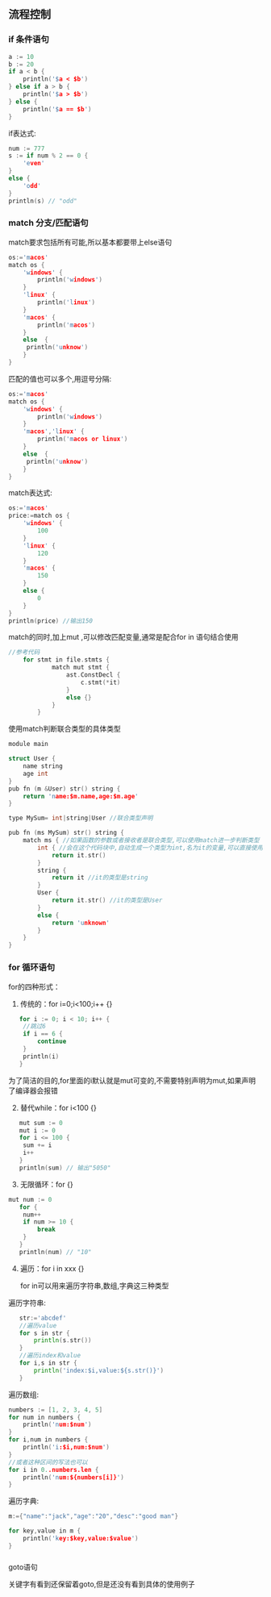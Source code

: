 ## 流程控制

### if 条件语句

```c
a := 10
b := 20
if a < b {
	println('$a < $b')
} else if a > b {
	println('$a > $b')
} else {
	println('$a == $b')
}
```

if表达式:

```c
num := 777
s := if num % 2 == 0 {
	'even'
}
else {
	'odd'
}
println(s) // "odd"
```



### match 分支/匹配语句

match要求包括所有可能,所以基本都要带上else语句

```c
os:='macos'
match os {
	'windows' {
    	println('windows')
	}
	'linux' {
    	println('linux')
	}
	'macos' {
    	println('macos')
	}
	else  {
   	 println('unknow')
	}
}
```

匹配的值也可以多个,用逗号分隔:

```c
os:='macos'
match os {
	'windows' {
    	println('windows')
	}
	'macos','linux' {
    	println('macos or linux')
	}
	else  {
   	 println('unknow')
	}
}
```

match表达式:

```c
os:='macos'
price:=match os {
    'windows' {
        100
    }
    'linux' {
        120
    }
    'macos' {
        150
    }
    else {
        0
    }
}
println(price) //输出150
```

match的同时,加上mut ,可以修改匹配变量,通常是配合for in 语句结合使用

```go
//参考代码
	for stmt in file.stmts {
			match mut stmt {
				ast.ConstDecl {
					c.stmt(*it)
				}
				else {}
			}
		}
```

使用match判断联合类型的具体类型

```c
module main

struct User {
	name string
	age int
}
pub fn (m &User) str() string {
	return 'name:$m.name,age:$m.age'
}

type MySum= int|string|User //联合类型声明

pub fn (ms MySum) str() string {
	match ms { //如果函数的参数或者接收者是联合类型,可以使用match进一步判断类型
		int { //会在这个代码块中,自动生成一个类型为int,名为it的变量,可以直接使用
			return it.str()
		}
		string { 
			return it //it的类型是string
		}
		User { 
			return it.str() //it的类型是User
		}
		else {
			return 'unknown'
		}
	}
}
```



### for 循环语句

for的四种形式：

1. 传统的：for i=0;i<100;i++ {}

```c
   for i := 0; i < 10; i++ { 
   	//跳过6
   	if i == 6 {
   		continue
   	}
   	println(i)
   }
```

   为了简洁的目的,for里面的i默认就是mut可变的,不需要特别声明为mut,如果声明了编译器会报错

2. 替代while：for i<100 {}

```c
   mut sum := 0
   mut i := 0
   for i <= 100 {
   	sum += i
   	i++
   }
   println(sum) // 输出"5050"
```

3. 无限循环：for {}


```c
mut num := 0
   for {
   	num++
   	if num >= 10 {
   		break
   	}
   }
   println(num) // "10"
```

4. 遍历：for i in xxx {}

    for in可以用来遍历字符串,数组,字典这三种类型
    

遍历字符串:

```go
   str:='abcdef'
   //遍历value
   for s in str {
       println(s.str())
   }
   //遍历index和value
   for i,s in str {
       println('index:$i,value:${s.str()}')
   }   
```

遍历数组:

```c
numbers := [1, 2, 3, 4, 5]
for num in numbers {
	println('num:$num')
}
for i,num in numbers {
	println('i:$i,num:$num')
}
//或者这种区间的写法也可以
for i in 0..numbers.len {
	println('num:${numbers[i]}')
}
```

遍历字典:

```c
m:={"name":"jack","age":"20","desc":"good man"}

for key,value in m {
	println('key:$key,value:$value')
}
```

###  

goto语句

关键字有看到还保留着goto,但是还没有看到具体的使用例子

